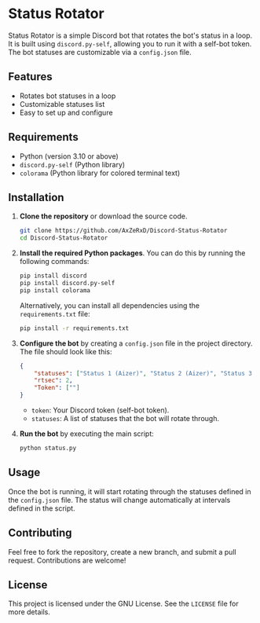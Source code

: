 # Status Rotator

Status Rotator is a simple Discord bot that rotates the bot's status in a loop. It is built using `discord.py-self`, allowing you to run it with a self-bot token. The bot statuses are customizable via a `config.json` file.

## Features

- Rotates bot statuses in a loop
- Customizable statuses list
- Easy to set up and configure

## Requirements

- Python (version 3.10 or above)
- `discord.py-self` (Python library)
- `colorama` (Python library for colored terminal text)

## Installation

1. **Clone the repository** or download the source code.

    ```bash
    git clone https://github.com/AxZeRxD/Discord-Status-Rotator
    cd Discord-Status-Rotator
    ```

2. **Install the required Python packages**. You can do this by running the following commands:

    ```bash
    pip install discord
    pip install discord.py-self
    pip install colorama
    ```

    Alternatively, you can install all dependencies using the `requirements.txt` file:

    ```bash
    pip install -r requirements.txt
    ```

3. **Configure the bot** by creating a `config.json` file in the project directory. The file should look like this:

    ```json
    {
        "statuses": ["Status 1 (Aizer)", "Status 2 (Aizer)", "Status 3 (Aizer)"],  // ADD MORE IF YOU WANT 
        "rtsec": 2,
        "Token": [""]
    }
    
    ```

    - `token`: Your Discord token (self-bot token).
    - `statuses`: A list of statuses that the bot will rotate through.

4. **Run the bot** by executing the main script:

    ```bash
    python status.py
    ```

## Usage

Once the bot is running, it will start rotating through the statuses defined in the `config.json` file. The status will change automatically at intervals defined in the script.

## Contributing

Feel free to fork the repository, create a new branch, and submit a pull request. Contributions are welcome!

## License

This project is licensed under the GNU License. See the `LICENSE` file for more details.
